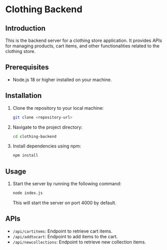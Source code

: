 
# Clothing Backend

## Introduction

This is the backend server for a clothing store application. It provides APIs for managing products, cart items, and other functionalities related to the clothing store.

## Prerequisites

- Node.js 18 or higher installed on your machine.

## Installation

1. Clone the repository to your local machine:

   ```bash
   git clone <repository-url>
   ```

2. Navigate to the project directory:

   ```bash
   cd clothing-backend
   ```

3. Install dependencies using npm:

   ```bash
   npm install
   ```

## Usage

1. Start the server by running the following command:

   ```bash
   node index.js
   ```

   This will start the server on port 4000 by default.

## APIs

- `/api/cartitems`: Endpoint to retrieve cart items.
- `/api/addtocart`: Endpoint to add items to the cart.
- `/api/newcollections`: Endpoint to retrieve new collection items.
